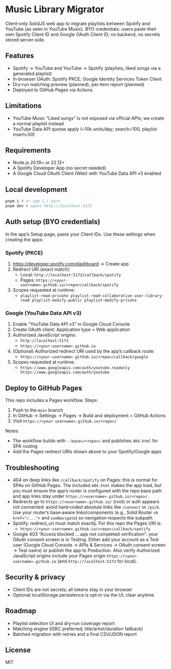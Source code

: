 # Music Library Migrator

Client‑only SolidJS web app to migrate playlists between Spotify and YouTube (as seen in YouTube Music). BYO credentials: users paste their own Spotify Client ID and Google OAuth Client ID; no backend, no secrets stored server‑side.

## Features
- Spotify → YouTube and YouTube → Spotify (playlists; liked songs via a generated playlist)
- In‑browser OAuth: Spotify PKCE; Google Identity Services Token Client
- Dry‑run matching preview (planned), per‑item report (planned)
- Deployed to GitHub Pages via Actions

## Limitations
- YouTube Music “Liked songs” is not exposed via official APIs; we create a normal playlist instead
- YouTube Data API quotas apply (~10k units/day; search=100, playlist insert=50)

## Requirements
- Node.js 20.19+ or 22.12+
- A Spotify Developer App (no secret needed)
- A Google Cloud OAuth Client (Web) with YouTube Data API v3 enabled

## Local development
```bash
pnpm i # or npm i / yarn
pnpm dev # opens http://localhost:5173
```

## Auth setup (BYO credentials)
In the app’s Setup page, paste your Client IDs. Use these settings when creating the apps:

### Spotify (PKCE)
1) https://developer.spotify.com/dashboard → Create app
2) Redirect URI (exact match):
   - Local: `http://localhost:5173/callback/spotify`
   - Pages: `https://<your-username>.github.io/<repo>/callback/spotify`
3) Scopes requested at runtime:
   - `playlist-read-private playlist-read-collaborative user-library-read playlist-modify-public playlist-modify-private`

### Google (YouTube Data API v3)
1) Enable “YouTube Data API v3” in Google Cloud Console
2) Create OAuth client: Application type = Web application
3) Authorized JavaScript origins:
   - `http://localhost:5173`
   - `https://<your-username>.github.io`
4) (Optional) Authorized redirect URI used by the app’s callback route:
   - `https://<your-username>.github.io/<repo>/callback/google`
5) Scopes requested at runtime:
   - `https://www.googleapis.com/auth/youtube.readonly https://www.googleapis.com/auth/youtube`

## Deploy to GitHub Pages
This repo includes a Pages workflow. Steps:
1) Push to the `main` branch
2) In GitHub → Settings → Pages → Build and deployment = GitHub Actions
3) Visit `https://<your-username>.github.io/<repo>/`

Notes:
- The workflow builds with `--base=/<repo>/` and publishes `404.html` for SPA routing
- Add the Pages redirect URIs shown above to your Spotify/Google apps

## Troubleshooting
- 404 on deep links like `/callback/spotify` on Pages: this is normal for SPAs on GitHub Pages. The included `404.html` makes the app load, but you must ensure the app’s router is configured with the repo base path and app links stay under `https://<username>.github.io/<repo>/`.
- Redirects go to `https://<username>.github.io/` (root) or auth appears not connected: avoid hard‑coded absolute links like `/connect` or `/pick`. Use your router’s base‑aware links/components (e.g., Solid Router `<A href="/...">` and `useNavigate`) so navigation respects the subpath.
- Spotify: redirect_uri must match exactly. For this repo the Pages URI is:
  - `https://<your-username>.github.io/<repo>/callback/spotify`
- Google 403 “Access blocked … app not completed verification”: your OAuth consent screen is in Testing. Either add your account as a Test user (Google Cloud Console → APIs & Services → OAuth consent screen → Test users) or publish the app to Production. Also verify Authorized JavaScript origins include your Pages origin `https://<your-username>.github.io` (and `http://localhost:5173` for local).

## Security & privacy
- Client IDs are not secrets; all tokens stay in your browser
- Optional localStorage persistence is opt‑in via the UI; clear anytime

## Roadmap
- Playlist selection UI and dry‑run coverage report
- Matching engine (ISRC preferred; title/artist/duration fallback)
- Batched migration with retries and a final CSV/JSON report

## License
MIT
